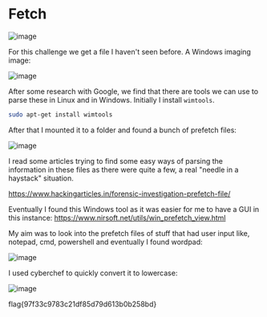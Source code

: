 # Fetch

![image](https://github.com/LazyTitan33/CTF-Writeups/assets/80063008/81f3d65d-ec8d-4e40-b01b-31deadfd6508)

For this challenge we get a file I haven't seen before. A Windows imaging image:

![image](https://github.com/LazyTitan33/CTF-Writeups/assets/80063008/876185c6-113f-4bb2-9244-07c925fa495d)

After some research with Google, we find that there are tools we can use to parse these in Linux and in Windows. Initially I install `wimtools`.

```bash
sudo apt-get install wimtools
```
After that I mounted it to a folder and found a bunch of prefetch files:

![image](https://github.com/LazyTitan33/CTF-Writeups/assets/80063008/2e676c67-295f-4fad-9bd7-332e957c137e)

I read some articles trying to find some easy ways of parsing the information in these files as there were quite a few, a real "needle in a haystack" situation.

https://www.hackingarticles.in/forensic-investigation-prefetch-file/

Eventually I found this Windows tool as it was easier for me to have a GUI in this instance:
https://www.nirsoft.net/utils/win_prefetch_view.html

My aim was to look into the prefetch files of stuff that had user input like, notepad, cmd, powershell and eventually I found wordpad:

![image](https://github.com/LazyTitan33/CTF-Writeups/assets/80063008/a6a290f1-a776-4c5e-9101-2ac88c297995)

I used cyberchef to quickly convert it to lowercase:

![image](https://github.com/LazyTitan33/CTF-Writeups/assets/80063008/f8c11c07-5aa0-481b-8ce2-d21765726706)

flag{97f33c9783c21df85d79d613b0b258bd}
